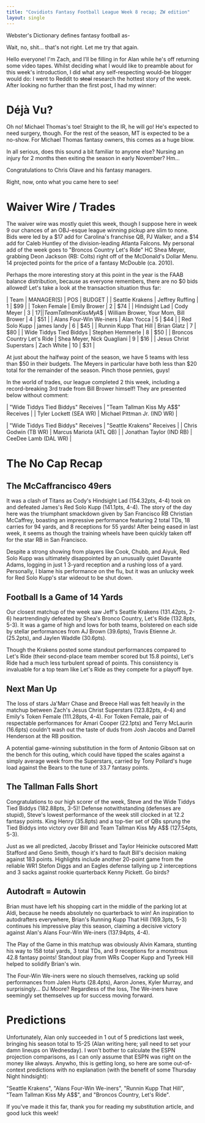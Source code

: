 ```yaml
---
title: "Covidiots Fantasy Football League Week 8 recap; ZW edition"
layout: single
---
```


Webster's Dictionary defines fantasy football as-
 
Wait, no, shit... that's not right. Let me try that again.
 
Hello everyone! I'm Zach, and I'll be filling in for Alan while he's off returning some video tapes. Whilst deciding what I would like to preamble about for this week's introduction, I did what any self-respecting would-be blogger would do: I went to Reddit to ~~steal~~ research the hottest story of the week. After looking no further than the first post, I had my winner:
 
Déjà Vu?
========
 
Oh no! Michael Thomas's toe! Straight to the IR, he will go! He's expected to need surgery, though. For the rest of the season, MT is expected to be a no-show. For Michael Thomas fantasy owners, this comes as a huge blow.
 
In all serious, does this sound a bit familiar to anyone else? Nursing an injury for 2 months then exiting the season in early November? Hm...
 
Congratulations to Chris Olave and his fantasy managers.
 
Right, now, onto what you came here to see!
 
Waiver Wire / Trades
====================
 
The waiver wire was mostly quiet this week, though I suppose here in week 9 our chances of an OBJ-esque league winning pickup are slim to none. Bids were led by a $17 add for Carolina's franchise QB, PJ Walker, and a $14 add for Caleb Huntley of the division-leading Atlanta Falcons. My personal add of the week goes to "Broncos Country Let's Ride" HC Shea Meyer, grabbing Deon Jackson (RB: Colts) right off of the McDonald's Dollar Menu. 14 projected points for the price of a fantasy McDouble (ca. 2010).
 
Perhaps the more interesting story at this point in the year is the FAAB balance distribution, because as everyone remembers, there are no $0 bids allowed! Let's take a look at the transaction situation thus far:
 
| Team | MANAGER(S) | POS | BUDGET |
| Seattle Krakens | Jeffrey Ruffing | 1 | $99 |
| Token Female | Emily Brower | 2 | $74 |
| Hindsight Lad | Cody Meyer | 3 | $17 |
| Team Tallman Kiss My A$$ | William Brower, Your Mom, Bill Brower | 4 | $51 |
| Alans Four-Win We-iners | Alan Yocca | 5 | $44 |
| Red Solo Kupp | james landy | 6 | $45 |
| Runnin Kupp That Hill | Brian Glatz | 7 | $80 |
| Wide Tiddys Tied Biddys | Stephen Hemmerle | 8 | $50 |
| Broncos Country Let's Ride | Shea Meyer, Nick Quagliani | 9 | $16 |
| Jesus Christ Superstars | Zach White | 10 | $31 |
 
At just about the halfway point of the season, we have 5 teams with less than $50 in their budgets. The Meyers in particular have both less than $20 total for the remainder of the season. Pinch those pennies, guys!
 
In the world of trades, our league completed 2 this week, including a record-breaking 3rd trade from Bill Brower himself! They are presented below without comment:
 
| "Wide Tiddys Tied Biddys" Receives | "Team Tallman Kiss My A$$" Receives |
| Tyler Lockett (SEA WR) | Michael Pittman Jr. (IND WR) |


| "Wide Tiddys Tied Biddys" Receives | "Seattle Krakens" Receives |
| Chris Godwin (TB WR) | Marcus Mariota (ATL QB) |
| Jonathan Taylor (IND RB) | CeeDee Lamb (DAL WR) |
 
 
The No Cap Recap
================
 
The McCaffrancisco 49ers
------------------------
 
It was a clash of Titans as Cody's Hindsight Lad (154.32pts, 4-4) took on and defeated James's Red Solo Kupp (141.1pts, 4-4). The story of the day here was the triumphant smackdown given by San Francisco RB Christian McCaffrey, boasting an impressive performance featuring 2 total TDs, 18 carries for 94 yards, and 8 receptions for 55 yards! After being eased in last week, it seems as though the training wheels have been quickly taken off for the star RB in San Francisco.
 
Despite a strong showing from players like Cook, Chubb, and Aiyuk, Red Solo Kupp was ultimately disappointed by an unusually quiet Davante Adams, logging in just 1 3-yard reception and a rushing loss of a yard. Personally, I blame his performance on the flu, but it was an unlucky week for Red Solo Kupp's star wideout to be shut down.
 
Football Is a Game of 14 Yards
------------------------------
 
Our closest matchup of the week saw Jeff's Seattle Krakens (131.42pts, 2-6) heartrendingly defeated by Shea's Bronco Country, Let's Ride (132.8pts, 5-3). It was a game of high and lows for both teams, bolstered on each side by stellar performances from AJ Brown (39.6pts), Travis Etienne Jr. (25.2pts), and Jaylen Waddle (30.6pts).
 
Though the Krakens posted some standout performances compared to Let's Ride (their second-place team member scored but 15.8 points), Let's Ride had a much less turbulent spread of points. This consistency is invaluable for a top team like Let's Ride as they compete for a playoff bye.
 
Next Man Up
-----------
 
The loss of stars Ja'Marr Chase and Breece Hall was felt heavily in the matchup between Zach's Jesus Christ Superstars (123.82pts, 4-4) and Emily's Token Female (111.28pts, 4-4). For Token Female, pair of respectable performances for Amari Cooper (22.1pts) and Terry McLaurin (16.6pts) couldn't wash out the taste of duds from Josh Jacobs and Darrell Henderson at the RB position.
 
A potential game-winning substitution in the form of Antonio Gibson sat on the bench for this outing, which could have tipped the scales against a simply average week from the Superstars, carried by Tony Pollard's huge load against the Bears to the tune of 33.7 fantasy points.
 
The Tallman Falls Short
-----------------------
 
Congratulations to our high scorer of the week, Steve and the Wide Tiddys Tied Biddys (182.88pts, 3-5)! Defense notwithstanding (defenses are stupid), Steve's lowest performance of the week still clocked in at 12.2 fantasy points. King Henry (35.8pts) and a top-tier set of QBs sprung the Tied Biddys into victory over Bill and Team Tallman Kiss My A$$ (127.54pts, 5-3).
 
Just as we all predicted, Jacoby Brisset and Taylor Heinicke outscored Matt Stafford and Geno Smith, though it's hard to fault Bill's decision making against 183 points. Highlights include another 20-point game from the reliable WR1 Stefon Diggs and an Eagles defense tallying up 2 interceptions and 3 sacks against rookie quarterback Kenny Pickett. Go birds?
 
Autodraft = Autowin
-------------------
 
Brian must have left his shopping cart in the middle of the parking lot at Aldi, because he needs absolutely no quarterback to win! An inspiration to autodrafters everywhere, Brian's Running Kupp That Hill (169.3pts, 5-3) continues his impressive play this season, claiming a decisive victory against Alan's Alans Four-Win We-iners (137.94pts, 4-4).
 
The Play of the Game in this matchup was obviously Alvin Kamara, stunting his way to 158 total yards, 3 total TDs, and 9 receptions for a monstrous 42.8 fantasy points! Standout play from WRs Cooper Kupp and Tyreek Hill helped to solidify Brian's win.
 
The Four-Win We-iners were no slouch themselves, racking up solid performances from Jalen Hurts (28.4pts), Aaron Jones, Kyler Murray, and surprisingly... DJ Moore? Regardless of the loss, The We-iners have seemingly set themselves up for success moving forward.
 
Predictions
===========
 
Unfortunately, Alan only succeeded in 1 out of 5 predictions last week, bringing his season total to 15-25 (Alan writing here; yall need to set your damn lineups on Wednesday). I won't bother to calculate the ESPN projection comparisons, as I can only assume that ESPN was right on the money like always. Anywho, this is getting long, so here are some out-of-context predictions with no explanation (with the benefit of some Thursday Night hindsight):
 
"Seattle Krakens", "Alans Four-Win We-iners", "Runnin Kupp That Hill", "Team Tallman Kiss My A$$", and "Broncos Country, Let's Ride".
 
If you've made it this far, thank you for reading my substitution article, and good luck this week!
